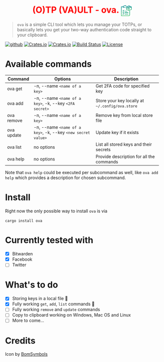 <h1 align="center" style="color: red">
  (O)TP (VA)ULT - ova. <img alt="clipboard" src="readme_items/clipboard.svg" height="35" width="35" align="center"/>
</h1>

> <code>ova</code> is a simple CLI tool which lets you manage your TOTPs, or basically lets you get your two-way authentication code straight to your clipboard.

[<img alt="github" src="https://img.shields.io/badge/github-gpskwlkr/ova-50C878?style=for-the-badge&labelColor=088F8F&logo=github">](https://github.com/gpskwlkr/ova)
[![Crates.io](https://img.shields.io/crates/v/ova?style=for-the-badge)](https://crates.io/crates/ova)
[![Crates.io](https://img.shields.io/crates/d/ova?style=for-the-badge)](https://crates.io/crates/ova)
[![Build Status](https://img.shields.io/github/actions/workflow/status/clap-rs/clap/ci.yml?branch=master&style=for-the-badge)](https://github.com/gpskwlkr/ova/actions/workflows/ci.yml)
[![License](https://img.shields.io/badge/license-MIT-blue?style=for-the-badge)](LICENSE-MIT)

# Available commands

| Command | Options | Description |
| --- | --- | --- |
| ova get | -n, --name `<name of a key>` | Get 2FA code for specified key |
| ova add | -n, --name `<name of a key>`, -k, --key `<2FA secret>` | Store your key locally at `~/.config/ova.store` |
| ova remove | -n, --name `<name of a key>` | Remove key from local store file |
| ova update | -n, --name `<name of a key>`, -k, --key `<new secret value>` | Update key if it exists |
| ova list | no options | List all stored keys and their secrets |
| ova help | no options | Provide description for all the commands |
  
Note that `ova help` could be executed per subcommand as well, like `ova add help` which provides a description for chosen subcommand.

# Install

Right now the only possible way to install `ova` is via

`cargo install ova`

# Currently tested with

- [x] Bitwarden
- [x] Facebook
- [ ] Twitter

# What's to do

- [x] Storing keys in a local file :tada:
- [x] Fully working `get`, `add`, `list` commands :tada:
- [ ] Fully working `remove` and `update` commands
- [ ] Copy to clipboard working on Windows, Mac OS and Linux
- [ ] More to come...

# Credits

Icon by [BomSymbols](https://thenounproject.com/korawan_m/)
